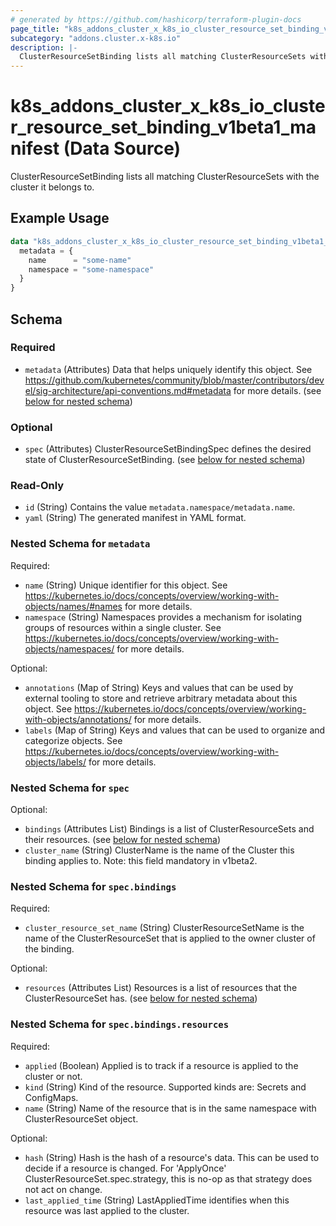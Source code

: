 ```yaml
---
# generated by https://github.com/hashicorp/terraform-plugin-docs
page_title: "k8s_addons_cluster_x_k8s_io_cluster_resource_set_binding_v1beta1_manifest Data Source - terraform-provider-k8s"
subcategory: "addons.cluster.x-k8s.io"
description: |-
  ClusterResourceSetBinding lists all matching ClusterResourceSets with the cluster it belongs to.
---
```


# k8s_addons_cluster_x_k8s_io_cluster_resource_set_binding_v1beta1_manifest (Data Source)

ClusterResourceSetBinding lists all matching ClusterResourceSets with the cluster it belongs to.

## Example Usage

```terraform
data "k8s_addons_cluster_x_k8s_io_cluster_resource_set_binding_v1beta1_manifest" "example" {
  metadata = {
    name      = "some-name"
    namespace = "some-namespace"
  }
}
```

<!-- schema generated by tfplugindocs -->
## Schema

### Required

- `metadata` (Attributes) Data that helps uniquely identify this object. See https://github.com/kubernetes/community/blob/master/contributors/devel/sig-architecture/api-conventions.md#metadata for more details. (see [below for nested schema](#nestedatt--metadata))

### Optional

- `spec` (Attributes) ClusterResourceSetBindingSpec defines the desired state of ClusterResourceSetBinding. (see [below for nested schema](#nestedatt--spec))

### Read-Only

- `id` (String) Contains the value `metadata.namespace/metadata.name`.
- `yaml` (String) The generated manifest in YAML format.

<a id="nestedatt--metadata"></a>
### Nested Schema for `metadata`

Required:

- `name` (String) Unique identifier for this object. See https://kubernetes.io/docs/concepts/overview/working-with-objects/names/#names for more details.
- `namespace` (String) Namespaces provides a mechanism for isolating groups of resources within a single cluster. See https://kubernetes.io/docs/concepts/overview/working-with-objects/namespaces/ for more details.

Optional:

- `annotations` (Map of String) Keys and values that can be used by external tooling to store and retrieve arbitrary metadata about this object. See https://kubernetes.io/docs/concepts/overview/working-with-objects/annotations/ for more details.
- `labels` (Map of String) Keys and values that can be used to organize and categorize objects. See https://kubernetes.io/docs/concepts/overview/working-with-objects/labels/ for more details.


<a id="nestedatt--spec"></a>
### Nested Schema for `spec`

Optional:

- `bindings` (Attributes List) Bindings is a list of ClusterResourceSets and their resources. (see [below for nested schema](#nestedatt--spec--bindings))
- `cluster_name` (String) ClusterName is the name of the Cluster this binding applies to. Note: this field mandatory in v1beta2.

<a id="nestedatt--spec--bindings"></a>
### Nested Schema for `spec.bindings`

Required:

- `cluster_resource_set_name` (String) ClusterResourceSetName is the name of the ClusterResourceSet that is applied to the owner cluster of the binding.

Optional:

- `resources` (Attributes List) Resources is a list of resources that the ClusterResourceSet has. (see [below for nested schema](#nestedatt--spec--bindings--resources))

<a id="nestedatt--spec--bindings--resources"></a>
### Nested Schema for `spec.bindings.resources`

Required:

- `applied` (Boolean) Applied is to track if a resource is applied to the cluster or not.
- `kind` (String) Kind of the resource. Supported kinds are: Secrets and ConfigMaps.
- `name` (String) Name of the resource that is in the same namespace with ClusterResourceSet object.

Optional:

- `hash` (String) Hash is the hash of a resource's data. This can be used to decide if a resource is changed. For 'ApplyOnce' ClusterResourceSet.spec.strategy, this is no-op as that strategy does not act on change.
- `last_applied_time` (String) LastAppliedTime identifies when this resource was last applied to the cluster.
